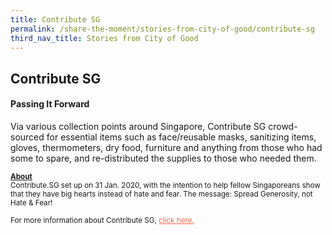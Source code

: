 ```yaml
---
title: Contribute SG
permalink: /share-the-moment/stories-from-city-of-good/contribute-sg
third_nav_title: Stories from City of Good
---
```


## Contribute SG

#### Passing It Forward

Via various collection points around Singapore, Contribute SG crowd-sourced for essential items such as face/reusable masks,  sanitizing items, gloves, thermometers, dry food, furniture and anything from those who had some to spare, and re-distributed the supplies to those who needed them.


<sup><b><u>About</u></b><br>Contribute.SG set up on 31 Jan. 2020, with the intention to help fellow Singaporeans show that they have big hearts instead of hate and fear. The message: Spread Generosity, not Hate & Fear!<br><br>For more information about Contribute SG, <a href="https://contribute.sg/" style="color:tomato">click here.</a></sup>

